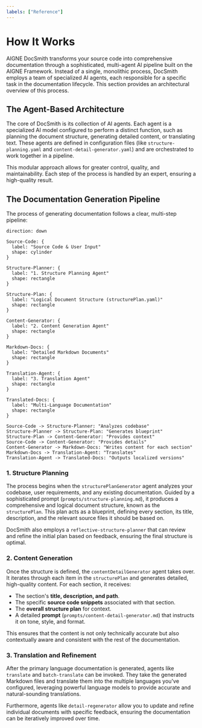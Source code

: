 ```yaml
---
labels: ["Reference"]
---
```


# How It Works

AIGNE DocSmith transforms your source code into comprehensive documentation through a sophisticated, multi-agent AI pipeline built on the AIGNE Framework. Instead of a single, monolithic process, DocSmith employs a team of specialized AI agents, each responsible for a specific task in the documentation lifecycle. This section provides an architectural overview of this process.

## The Agent-Based Architecture

The core of DocSmith is its collection of AI agents. Each agent is a specialized AI model configured to perform a distinct function, such as planning the document structure, generating detailed content, or translating text. These agents are defined in configuration files (like `structure-planning.yaml` and `content-detail-generator.yaml`) and are orchestrated to work together in a pipeline.

This modular approach allows for greater control, quality, and maintainability. Each step of the process is handled by an expert, ensuring a high-quality result.

## The Documentation Generation Pipeline

The process of generating documentation follows a clear, multi-step pipeline:

```d2
direction: down

Source-Code: {
  label: "Source Code & User Input"
  shape: cylinder
}

Structure-Planner: {
  label: "1. Structure Planning Agent"
  shape: rectangle
}

Structure-Plan: {
  label: "Logical Document Structure (structurePlan.yaml)"
  shape: rectangle
}

Content-Generator: {
  label: "2. Content Generation Agent"
  shape: rectangle
}

Markdown-Docs: {
  label: "Detailed Markdown Documents"
  shape: rectangle
}

Translation-Agent: {
  label: "3. Translation Agent"
  shape: rectangle
}

Translated-Docs: {
  label: "Multi-Language Documentation"
  shape: rectangle
}

Source-Code -> Structure-Planner: "Analyzes codebase"
Structure-Planner -> Structure-Plan: "Generates blueprint"
Structure-Plan -> Content-Generator: "Provides context"
Source-Code -> Content-Generator: "Provides details"
Content-Generator -> Markdown-Docs: "Writes content for each section"
Markdown-Docs -> Translation-Agent: "Translates"
Translation-Agent -> Translated-Docs: "Outputs localized versions"

```

### 1. Structure Planning

The process begins when the `structurePlanGenerator` agent analyzes your codebase, user requirements, and any existing documentation. Guided by a sophisticated prompt (`prompts/structure-planning.md`), it produces a comprehensive and logical document structure, known as the `structurePlan`. This plan acts as a blueprint, defining every section, its title, description, and the relevant source files it should be based on.

DocSmith also employs a `reflective-structure-planner` that can review and refine the initial plan based on feedback, ensuring the final structure is optimal.

### 2. Content Generation

Once the structure is defined, the `contentDetailGenerator` agent takes over. It iterates through each item in the `structurePlan` and generates detailed, high-quality content. For each section, it receives:

- The section's **title, description, and path**.
- The specific **source code snippets** associated with that section.
- The **overall structure plan** for context.
- A detailed **prompt** (`prompts/content-detail-generator.md`) that instructs it on tone, style, and format.

This ensures that the content is not only technically accurate but also contextually aware and consistent with the rest of the documentation.

### 3. Translation and Refinement

After the primary language documentation is generated, agents like `translate` and `batch-translate` can be invoked. They take the generated Markdown files and translate them into the multiple languages you've configured, leveraging powerful language models to provide accurate and natural-sounding translations.

Furthermore, agents like `detail-regenerator` allow you to update and refine individual documents with specific feedback, ensuring the documentation can be iteratively improved over time.